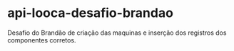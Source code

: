 # api-looca-desafio-brandao
Desafio do Brandão de criação das maquinas e inserção dos registros dos componentes corretos.
